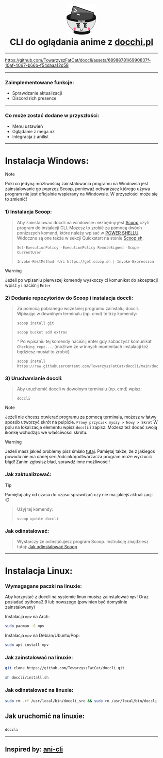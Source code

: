 <h1 align="center">
<img src="icon.png" alt="Icon" width="100" height="100"> <br>
CLI do oglądania anime z <a href="https://docchi.pl/">docchi.pl</a>
</h1>

---

https://github.com/TowarzyszFatCat/doccli/assets/68988781/6990807f-10af-4067-b66b-f54daaa12d58

---
### Zaimplementowane funkcje:
- Sprawdzanie aktualizacji
- Discord rich presence

---

### Co może zostać dodane w przyszłości:
- Menu ustawień
- Oglądanie z mega.nz
- Integracja z anilist

---

# Instalacja Windows:

> [!NOTE]
> Póki co jedyną możliwością zainstalowania programu na Windowsa jest zainstalowanie go poprzez Scoop, ponieważ odtwarzacz którego używa program nie jest oficjalnie wspierany na Windowsie. W przyszłości może się to zmienić!

### 1) Instalacja Scoop:
> Aby zainstalować doccli na windowsie niezbędny jest <a href="https://scoop.sh/">Scoop</a> czyli program do instalacji CLI.
> Możesz to zrobić za pomocą dwóch poniższych komend, które należy wpisać w <a href="https://www.google.com/search?q=powershell+jak+w%C5%82%C4%85czy%C4%87">POWER SHELLU</a>. Widoczne są one także w sekcji Quickstart na stonie <a href="https://scoop.sh/">Scoop.sh</a>.
> ```
> Set-ExecutionPolicy -ExecutionPolicy RemoteSigned -Scope CurrentUser
> ```
> ```
> Invoke-RestMethod -Uri https://get.scoop.sh | Invoke-Expression
> ```

> [!WARNING]
> Jeżeli po wpisaniu pierwszej komendy wyskoczy ci komunikat do akceptacji wpisz `y` i naciśnij `Enter`

### 2) Dodanie repozytoriów do Scoop i instalacja doccli:
> Za pomocą pobranego wcześniej programu zainstaluj doccli. Wpisując w dowolnym terminalu (np. cmd) te trzy komendy:
> ```
> scoop install git
> ```
> ```
> scoop bucket add extras
> ```
> ^ Po wpisaniu tej komendy naciśnij enter gdy zobaczysz komunikat `Checking repo...`. (możliwe że w innych momentach instalacji też będziesz musiał to zrobić)
> ```
> scoop install https://raw.githubusercontent.com/TowarzyszFatCat/doccli/main/doccli.json
> ```

### 3) Uruchamianie doccli:
> Aby uruchomić doccli w dowolnym terminalu (np. cmd) wpisz:
> ```
> doccli
> ```

> [!NOTE]
> Jeżeli nie chcesz otwierać programu za pomocą terminala, możesz w łatwy sposób utworzyć skrót na pulpicie.
> `Prawy przycisk myszy > Nowy > Skrót`
> W polu na lokalizacja elementu wpisz `doccli` i zapisz.
> Możesz też dodać swoją ikonkę wchodząc we właściwości skrótu.


> [!WARNING]
> Jeżeli masz jakieś problemy pisz śmiało <a href="https://github.com/TowarzyszFatCat/doccli/issues/new">tutaj</a>. Pamiętaj także, że z jakiegoś powodu nie ma danej serii/odcinka/odtwarzacza program może wyrzucić błąd! Zanim zgłosisz bład, sprawdź inne możliwości!



### Jak zaktualizować:
> [!TIP]
> Pamiętaj aby od czasu do czasu sprawdzać czy nie ma jakiejś aktualizacji :D

> Użyj tej komendy:
> ```
> scoop update doccli
> ```

### Jak odinstalować:
> Wystarczy że odinstalujesz program Scoop. Instrukcję znajdziesz tutaj:
> <a href="https://github.com/ScoopInstaller/Scoop/wiki/Uninstalling-Scoop">Jak odinstalować Scoop</a>.

---
# Instalacja Linux:

### Wymagagane paczki na linuxie:
Aby korzystać z doccli na systemie linux musisz zainstalować `mpv`! Oraz posiadać pythona3.9 lub nowszego (powinien być domyślnie zainstalowany)

Instalacja `mpv` na Arch:
```bash
sudo pacman -S mpv
```

Instalacja `mpv` na Debian/Ubuntu/Pop:
```bash
sudo apt install mpv
```

### Jak zainstalować na linuxie:
```bash
git clone https://github.com/TowarzyszFatCat/doccli.git
```
```bash
sh doccli/install.sh
```

### Jak odinstalować na linuxie:
```bash
sudo rm -rf /usr/local/bin/doccli_src && sudo rm /usr/local/bin/doccli
```

## Jak uruchomić na linuxie:
#####
```bash
doccli
```
---
## Inspired by: <a href="https://github.com/pystardust/ani-cli">ani-cli</a>
